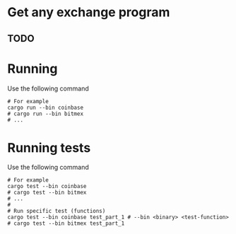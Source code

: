 # Get any exchange program

## TODO

# Running

Use the following command

```shell
# For example
cargo run --bin coinbase
# cargo run --bin bitmex
# ...
```

# Running tests

Use the following command

```shell
# For example
cargo test --bin coinbase
# cargo test --bin bitmex
# ...
#
# Run specific test (functions)
cargo test --bin coinbase test_part_1 # --bin <binary> <test-function>
# cargo test --bin bitmex test_part_1
```

